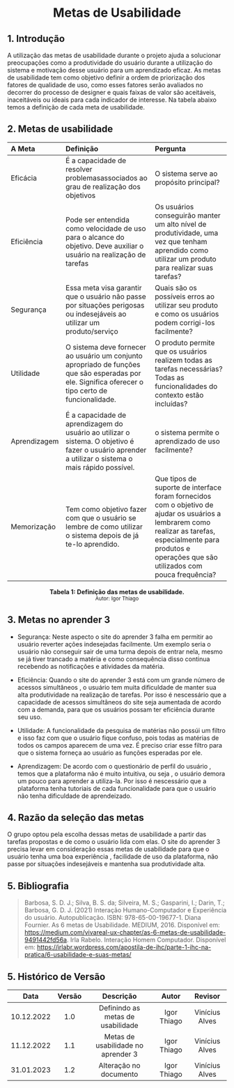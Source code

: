 # <center>Metas de Usabilidade

## 1. Introdução
A utilização das metas de usabilidade durante o projeto ajuda a solucionar preocupações como a produtividade do usuário durante a utilização do sistema e motivação desse usuário para um aprendizado eficaz. As metas de usabilidade tem como objetivo definir a ordem de priorização dos fatores de qualidade de uso, como esses fatores serão avaliados no decorrer do processo de designer e quais faixas de valor são aceitáveis, inaceitáveis ou ideais para cada indicador de interesse. Na tabela abaixo temos a definição de cada meta de usabilidade.

## 2. Metas de usabilidade

| A Meta | Definição | Pergunta |
| :--- | :--- | :--- |
| Eficácia | É a capacidade de resolver problemasassociados ao grau de realização dos objetivos | O sistema serve ao propósito principal? | 
| Eficiência | Pode ser entendida como velocidade de uso para o alcance do objetivo. Deve auxiliar o usuário na realização de tarefas | Os usuários conseguirão manter um alto nível de produtividade, uma vez que tenham aprendido como utilizar um produto para realizar suas tarefas? | 
| Segurança | Essa meta visa garantir que o usuário não passe por situações perigosas ou indesejáveis ao utilizar um produto/serviço | Quais são os possíveis erros ao utilizar seu produto e como os usuários podem corrigi-los facilmente?| 
| Utilidade |O sistema deve fornecer ao usuário um conjunto apropriado de funções que são esperadas por ele. Significa oferecer o tipo certo de funcionalidade. | O produto permite que os usuários realizem todas as tarefas necessárias? Todas as funcionalidades do contexto estão incluídas? | 
| Aprendizagem | É a capacidade de aprendizagem do usuário ao utilizar o sistema. O objetivo é fazer o usuário aprender a utilizar o sistema o mais rápido possível. | o sistema permite o aprendizado de uso facilmente? | 
| Memorização | Tem como objetivo fazer com que o usuário se lembre de como utilizar o sistema depois de já te-lo aprendido. | Que tipos de suporte de interface foram fornecidos com o objetivo de ajudar os usuários a lembrarem como realizar as tarefas, especialmente para produtos e operações que são utilizados com pouca frequência? | 

<figcaption align='center'>
    <b>Tabela 1: Definição das metas de usabilidade.</b>
        <br><small>Autor: Igor Thiago</small>
</figcaption> 


## 3. Metas no aprender 3

- Segurança: Neste aspecto o site do aprender 3 falha em permitir ao usuário reverter ações indesejadas facilmente. Um exemplo seria o usuário não conseguir sair de uma turma depois de entrar nela, mesmo se já tiver trancado a matéria e como consequência disso continua recebendo as notificações e atividades da matéria.

- Eficiência: Quando o site do aprender 3 está com um grande número de acessos simultâneos , o usuário tem muita dificuldade de manter sua alta produtividade na realização de tarefas. Por isso é nescessário que a capacidade de acessos simultâneos do site seja aumentada de acordo com a demanda, para que os usuários possam ter eficiência durante seu uso.

- Utilidade: A funcionalidade da pesquisa de matérias não possúi um filtro e isso faz com que o usuário fique confuso, pois todas as matérias de todos os campos aparecem de uma vez. É preciso criar esse filtro para que o sistema forneça ao usuário as funções esperadas por ele.

- Aprendizagem: De acordo com o questionário de perfil do usuário , temos que a plataforma não é muito intuitiva, ou seja , o usuário demora um pouco para aprender a utiliza-la. Por isso é nescessário que a plataforma tenha tutoriais de cada funcionalidade para que o usuário não tenha dificuldade de aprendeizado. 

## 4. Razão da seleção das metas

O grupo optou pela escolha dessas metas de usabilidade a partir das tarefas propostas e de como o usuário lida com elas. O site do aprender 3 precisa levar em consideração essas metas de usabilidade para que o usuário tenha uma boa experiência , facilidade de uso da plataforma, não passe por situações indesejáveis e mantenha sua produtividade alta.


## 5. Bibliografia
> Barbosa, S. D. J.; Silva, B. S. da; Silveira, M. S.; Gasparini, I.; Darin, T.; Barbosa, G. D. J. (2021) Interação Humano-Computador e Experiência do usuário. Autopublicação. ISBN: 978-65-00-19677-1.
> Diana Fournier. As 6 metas de Usabilidade. MEDIUM, 2016. Disponível em: https://medium.com/vivareal-ux-chapter/as-6-metas-de-usabilidade-9491442fd56a.
> Irla Rabelo. Interação Homem Computador. Disponível em: https://irlabr.wordpress.com/apostila-de-ihc/parte-1-ihc-na-pratica/6-usabilidade-e-suas-metas/


## 5. Histórico de Versão
 
| Data       | Versão | Descrição            | Autor             | Revisor |
|:----------:|:------:|:--------------------:|:-----------------:|:-------:|
| 10.12.2022| 1.0 | Definindo as metas de usabilidade |  Igor Thiago  | Vinícius Alves |
| 11.12.2022| 1.1 | Metas de usabilidade no aprender 3 |  Igor Thiago  | Vinícius Alves |
| 31.01.2023| 1.2 | Alteração no documento |  Igor Thiago  | Vinícius Alves |

